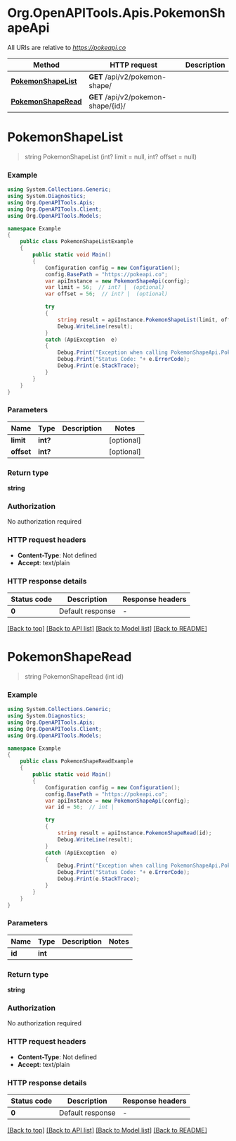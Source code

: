 # Org.OpenAPITools.Apis.PokemonShapeApi

All URIs are relative to *https://pokeapi.co*

Method | HTTP request | Description
------------- | ------------- | -------------
[**PokemonShapeList**](PokemonShapeApi.md#pokemonshapelist) | **GET** /api/v2/pokemon-shape/ | 
[**PokemonShapeRead**](PokemonShapeApi.md#pokemonshaperead) | **GET** /api/v2/pokemon-shape/{id}/ | 


<a name="pokemonshapelist"></a>
# **PokemonShapeList**
> string PokemonShapeList (int? limit = null, int? offset = null)



### Example
```csharp
using System.Collections.Generic;
using System.Diagnostics;
using Org.OpenAPITools.Apis;
using Org.OpenAPITools.Client;
using Org.OpenAPITools.Models;

namespace Example
{
    public class PokemonShapeListExample
    {
        public static void Main()
        {
            Configuration config = new Configuration();
            config.BasePath = "https://pokeapi.co";
            var apiInstance = new PokemonShapeApi(config);
            var limit = 56;  // int? |  (optional) 
            var offset = 56;  // int? |  (optional) 

            try
            {
                string result = apiInstance.PokemonShapeList(limit, offset);
                Debug.WriteLine(result);
            }
            catch (ApiException  e)
            {
                Debug.Print("Exception when calling PokemonShapeApi.PokemonShapeList: " + e.Message );
                Debug.Print("Status Code: "+ e.ErrorCode);
                Debug.Print(e.StackTrace);
            }
        }
    }
}
```

### Parameters

Name | Type | Description  | Notes
------------- | ------------- | ------------- | -------------
 **limit** | **int?**|  | [optional] 
 **offset** | **int?**|  | [optional] 

### Return type

**string**

### Authorization

No authorization required

### HTTP request headers

 - **Content-Type**: Not defined
 - **Accept**: text/plain


### HTTP response details
| Status code | Description | Response headers |
|-------------|-------------|------------------|
| **0** | Default response |  -  |

[[Back to top]](#) [[Back to API list]](../README.md#documentation-for-api-endpoints) [[Back to Model list]](../README.md#documentation-for-models) [[Back to README]](../README.md)

<a name="pokemonshaperead"></a>
# **PokemonShapeRead**
> string PokemonShapeRead (int id)



### Example
```csharp
using System.Collections.Generic;
using System.Diagnostics;
using Org.OpenAPITools.Apis;
using Org.OpenAPITools.Client;
using Org.OpenAPITools.Models;

namespace Example
{
    public class PokemonShapeReadExample
    {
        public static void Main()
        {
            Configuration config = new Configuration();
            config.BasePath = "https://pokeapi.co";
            var apiInstance = new PokemonShapeApi(config);
            var id = 56;  // int | 

            try
            {
                string result = apiInstance.PokemonShapeRead(id);
                Debug.WriteLine(result);
            }
            catch (ApiException  e)
            {
                Debug.Print("Exception when calling PokemonShapeApi.PokemonShapeRead: " + e.Message );
                Debug.Print("Status Code: "+ e.ErrorCode);
                Debug.Print(e.StackTrace);
            }
        }
    }
}
```

### Parameters

Name | Type | Description  | Notes
------------- | ------------- | ------------- | -------------
 **id** | **int**|  | 

### Return type

**string**

### Authorization

No authorization required

### HTTP request headers

 - **Content-Type**: Not defined
 - **Accept**: text/plain


### HTTP response details
| Status code | Description | Response headers |
|-------------|-------------|------------------|
| **0** | Default response |  -  |

[[Back to top]](#) [[Back to API list]](../README.md#documentation-for-api-endpoints) [[Back to Model list]](../README.md#documentation-for-models) [[Back to README]](../README.md)

